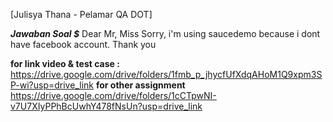 [Julisya Thana - Pelamar QA DOT]

_**Jawaban Soal $**_
Dear Mr, Miss 
Sorry, i'm using saucedemo because i dont have facebook account. Thank you 

**for link video & test case :**
https://drive.google.com/drive/folders/1fmb_p_jhycfUfXdqAHoM1Q9xpm3SP-wi?usp=drive_link 
**for other assignment**
https://drive.google.com/drive/folders/1cCTpwNI-v7U7XIyPPhBcUwhY478fNsUn?usp=drive_link
